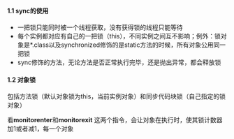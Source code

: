 #### 1.1 sync的使用
* 一把锁只能同时被一个线程获取，没有获得锁的线程只能等待
* 每个实例都对应有自己的一把锁（this），不同实例之间互不影响；例外：锁对象是*.class以及synchronized修饰的是static方法的时候，所有对象公用同一把锁
* sync修饰的方法，无论方法是否正常执行完毕，还是抛出异常，都会释放锁

#### 1.2 对象锁
包括方法锁（默认对象锁为this，当前实例对象）和同步代码块锁（自己指定的锁对象）

看**monitorenter**和**monitorexit**
这两个指令，会让对象在执行时，使其锁计数器加1或者减1，每一个对象 
